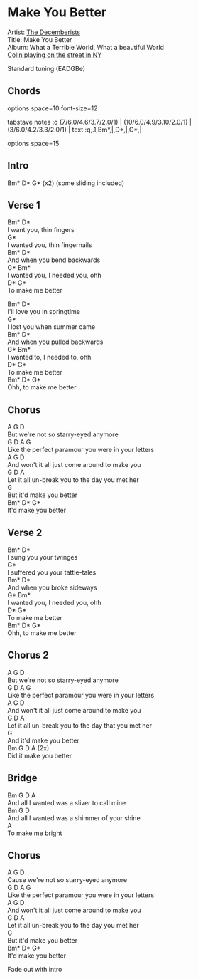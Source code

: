# Make You Better

Artist: [The Decemberists](../artists.md)  
Title: Make You Better  
Album: What a Terrible World, What a beautiful World  
[Colin playing on the street in NY](https://www.youtube.com/watch?v=nGjX7O5uAXs)

Standard tuning (EADGBe)

## Chords

<div class="vex-tabdiv"
    width=680 scale=1.0>
options space=10 font-size=12

tabstave
  notes :q (7/6.0/4.6/3.7/2.0/1) | (10/6.0/4.9/3.10/2.0/1) | (3/6.0/4.2/3.3/2.0/1) |
  text :q,.1,Bm*,|,D*,|,G*,|

options space=15
</div>
  
## Intro  
  
Bm* D* G* (x2) (some sliding included)  
  
## Verse 1
  
Bm*         D*  
I want you, thin fingers  
G*  
I wanted you, thin fingernails  
Bm*          D*  
And when you bend backwards  
G*                          Bm*  
I wanted you, I needed you, ohh  
D*         G*  
To make me better  
  
Bm*           D*  
I'll love you in springtime  
G*  
I lost you when summer came  
Bm*          D*  
And when you pulled backwards  
G*                          Bm*  
I wanted to, I needed to, ohh  
D*         G*  
To make me better  
Bm*  D*         G*  
Ohh, to make me better  
  
## Chorus  
  
A                      G     D  
But we're not so starry-eyed anymore  
G                         D                A      G  
Like the perfect paramour you were in your letters  
A                          G              D  
And won't it all just come around to make you  
G                       D              A  
Let it all un-break you to the day you met her  
         G  
But it'd make you better  
              Bm*    D*  G*  
It'd make you better  
  
## Verse 2
  
Bm*        D*  
I sung you your twinges  
G*  
I suffered you your tattle-tales  
Bm*           D*  
And when you broke sideways  
G*                          Bm*  
I wanted you, I needed you, ohh  
D*         G*  
To make me better  
Bm*  D*         G*  
Ohh, to make me better  
  
## Chorus 2
  
A                      G     D  
But we're not so starry-eyed anymore  
G                         D                A      G  
Like the perfect paramour you were in your letters  
A                          G              D  
And won't it all just come around to make you  
G                       D              A  
Let it all un-break you to the day that you met her  
             G  
And it'd make you better  
              Bm        G   D  A  (2x)  
Did it make you better  
  
## Bridge
  
Bm                     G                  D      A  
And all I wanted was a sliver to call mine  
Bm                     G                    D  
And all I wanted was a shimmer of your shine  
A  
To make me bright  
  
## Chorus
  
A                      G     D  
Cause we're not so starry-eyed anymore  
G                         D                A      G  
Like the perfect paramour you were in your letters  
A                          G              D  
And won't it all just come around to make you  
G                       D              A  
Let it all un-break you to the day you met her  
             G  
But it'd make you better  
              Bm*    D*  G*  
It'd make you better  
  

Fade out with intro
